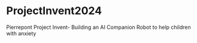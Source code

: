 # ProjectInvent2024
Pierrepont Project Invent- Building an AI Companion Robot to help children with anxiety
